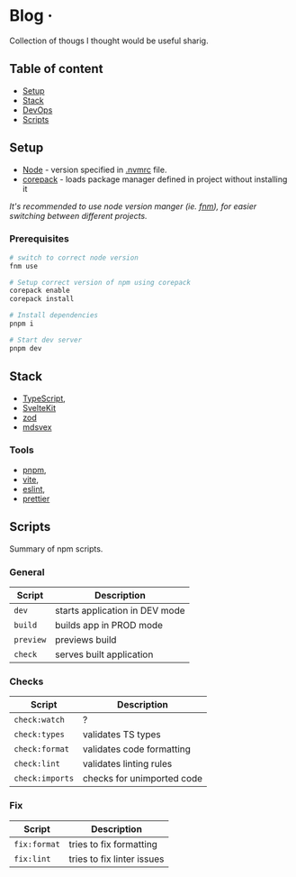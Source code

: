 # Blog &middot;

Collection of thougs I thought would be useful sharig.

## Table of content

- [Setup](#setup)
- [Stack](#stack)
- [DevOps](#devops)
- [Scripts](#scripts)

## Setup

- [Node](https://nodejs.org/en/) - version specified in [.nvmrc](/.nvmrc) file.
- [corepack](https://github.com/nodejs/corepack) - loads package manager defined in project without installing it

_It's recommended to use node version manger (ie. [fnm](https://github.com/Schniz/fnm)), for easier switching between different projects._

### Prerequisites

```sh
# switch to correct node version
fnm use

# Setup correct version of npm using corepack
corepack enable
corepack install

# Install dependencies
pnpm i

# Start dev server
pnpm dev
```

## Stack

- [TypeScript](https://www.typescriptlang.org/),
- [SvelteKit](https://kit.svelte.dev)
- [zod](https://zod.dev)
- [mdsvex](https://mdsvex.pngwn.io)

### Tools

- [pnpm](https://pnpm.io),
- [vite](https://vitejs.dev/),
- [eslint](https://eslint.org),
- [prettier](https://prettier.io)

## Scripts

Summary of npm scripts.

### General

| Script    | Description                    |
| --------- | ------------------------------ |
| `dev`     | starts application in DEV mode |
| `build`   | builds app in PROD mode        |
| `preview` | previews build                 |
| `check`   | serves built application       |

### Checks

| Script          | Description                |
| --------------- | -------------------------- |
| `check:watch`   | ?                          |
| `check:types`   | validates TS types         |
| `check:format`  | validates code formatting  |
| `check:lint`    | validates linting rules    |
| `check:imports` | checks for unimported code |

### Fix

| Script       | Description                |
| ------------ | -------------------------- |
| `fix:format` | tries to fix formatting    |
| `fix:lint`   | tries to fix linter issues |
